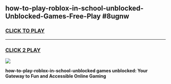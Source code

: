 
## how-to-play-roblox-in-school-unblocked-Unblocked-Games-Free-Play #8ugnw
<h3>
<a href="https://us.freeplayer.one?title=how-to-play-roblox-in-school-unblocked&ref=9M">CLICK TO PLAY</a></h3>
<hr>

<h3>
<a href="https://us.freeplayer.one?title=how-to-play-roblox-in-school-unblocked&ref=9M">CLICK 2 PLAY</a>
  
</h3>

<a href="https://us.freeplayer.one?title=how-to-play-roblox-in-school-unblocked&ref=9M"><img src="https://clearcache.store/games.png"></a>


**how-to-play-roblox-in-school-unblocked games unblocked: Your Gateway to Fun and Accessible Online Gaming**
